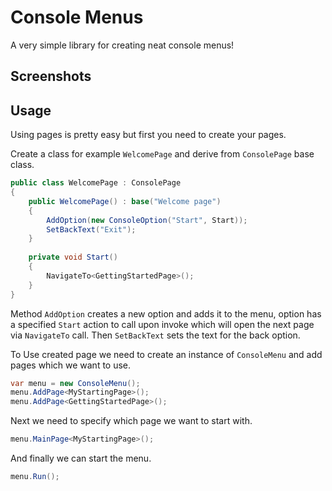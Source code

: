 # Console Menus
A very simple library for creating neat console menus!

## Screenshots

## Usage

Using pages is pretty easy but first you need to create your pages.

Create a class for example `WelcomePage` and derive from `ConsolePage` base class.

```csharp
public class WelcomePage : ConsolePage
{
    public WelcomePage() : base("Welcome page")
    {
        AddOption(new ConsoleOption("Start", Start));
        SetBackText("Exit");
    }
    
    private void Start()
    {
        NavigateTo<GettingStartedPage>();
    }
}
```

Method `AddOption` creates a new option and adds it to the menu, option has a specified `Start` action to call upon invoke which will open the next page via `NavigateTo` call. 
Then `SetBackText` sets the text for the back option.

To Use created page we need to create an instance of `ConsoleMenu` and add pages which we want to use.

```csharp
var menu = new ConsoleMenu();
menu.AddPage<MyStartingPage>();
menu.AddPage<GettingStartedPage>();
```

Next we need to specify which page we want to start with.

```csharp
menu.MainPage<MyStartingPage>();
```

And finally we can start the menu.

```csharp
menu.Run();
```